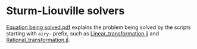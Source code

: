 # Sturm-Liouville solvers
[Equation being solved.pdf][1] explains the problem being solved by the scripts starting with `airy-` prefix, such as [Linear_transformation.jl][2] and [Rational_transformation.jl][3].

[1]: Equation_being_solved.pdf
[2]: Linear_transformation.jl
[3]: Rational_transformation.jl
